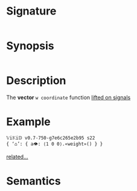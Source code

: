 # Signature
```vikid-signature
```

# Synopsis
```vikid-synopsis
```

# Description
The __vector__ `w coordinate` function [lifted on signals](/refman/concepts/pure_functions)

# Example
```vikid-script
𝕍i𝕂i𝔻 v0.7-750-g7e6c265e2b95 s22
{ ‘⌂’: { a👁: ⟨1 0 0⟩.«weight»() } }
```


[related...](https://www.tomdalling.com/blog/modern-opengl/explaining-homogenous-coordinates-and-projective-geometry/)

# Semantics